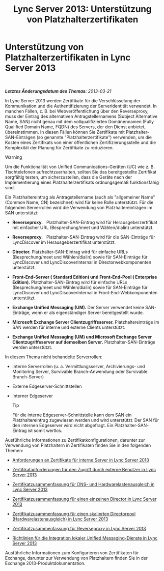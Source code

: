 ﻿---
title: 'Lync Server 2013: Unterstützung von Platzhalterzertifikaten'
TOCTitle: Unterstützung von Platzhalterzertifikaten
ms:assetid: 0bae2aa8-b6dc-46f5-a3be-3fe7581809d4
ms:mtpsurl: https://technet.microsoft.com/de-de/library/Hh202161(v=OCS.15)
ms:contentKeyID: 49293144
ms.date: 05/19/2016
mtps_version: v=OCS.15
ms.translationtype: HT
---

# Unterstützung von Platzhalterzertifikaten in Lync Server 2013

 

_**Letztes Änderungsdatum des Themas:** 2013-03-21_

In Lync Server 2013 werden Zertifikate für die Verschlüsselung der Kommunikation und die Authentifizierung der Serveridentität verwendet. In manchen Fällen, z. B. bei Webveröffentlichung über den Reverseproxy, muss der Eintrag des alternativen Antragstellernamens (Subject Alternative Name, SAN) nicht genau mit dem vollqualifizierten Domänennamen (Fully Qualified Domain Name, FQDN) des Servers, der den Dienst anbietet, übereinstimmen. In diesen Fällen können Sie Zertifikate mit Platzhalter-SAN-Einträgen (so genannte "Platzhalterzertifikate") verwenden, um die Kosten eines Zertifikats von einer öffentlichen Zertifizierungsstelle und die Komplexität der Planung für Zertifikate zu reduzieren.


> [!WARNING]
> Um die Funktionalität von Unified Communications-Geräten (UC) wie z.&nbsp;B. Tischtelefonen aufrechtzuerhalten, sollten Sie das bereitgestellte Zertifikat sorgfältig testen, um sicherzustellen, dass die Geräte nach der Implementierung eines Platzhalterzertifikats ordnungsgemäß funktionsfähig sind.



Ein Platzhaltereintrag als Antragstellername (auch als "allgemeiner Name" (Common Name, CN) bezeichnet) wird für keine Rolle unterstützt. Für die folgenden Serverrollen wird die Verwendung von Platzhaltereinträgen im SAN unterstützt:

  -   
    **Reverseproxy.**   Platzhalter-SAN-Eintrag wird für Herausgeberzertifikat mit einfacher URL (Besprechung/meet und Wählen/dialin) unterstützt.

  -   
    **Reverseproxy.**   Platzhalter-SAN-Eintrag wird für die SAN-Einträge für LyncDiscover im Herausgeberzertifikat unterstützt.

  -   
    **Director.** Platzhalter-SAN-Eintrag wird für einfache URLs (Besprechung/meet und Wählen/dialin) sowie für SAN-Einträge für LyncDiscover und LyncDiscoverInternal in Directorwebkomponenten unterstützt.

  -   
    **Front-End-Server ( Standard Edition) und Front-End-Pool ( Enterprise Edition).** Platzhalter-SAN-Eintrag wird für einfache URLs (Besprechung/meet und Wählen/dialin) sowie für SAN-Einträge für LyncDiscover und LyncDiscoverInternal in Front-End-Webkomponenten unterstützt.

  -   
    **Exchange Unified Messaging (UM).** Der Server verwendet keine SAN-Einträge, wenn er als eigenständiger Server bereitgestellt wurde.

  -   
    **Microsoft Exchange Server Clientzugriffsserver.** Platzhaltereinträge im SAN werden für interne und externe Clients unterstützt.

  -   
    **Exchange Unified Messaging (UM) und Microsoft Exchange Server Clientzugriffsserver auf demselben Server.** Platzhalter-SAN-Einträge werden unterstützt.

In diesem Thema nicht behandelte Serverrollen:

  - Interne Serverrollen (u. a. Vermittlungsserver, Archivierungs- und Monitoring Server, Survivable Branch-Anwendung oder Survivable Branch-Server)

  - Externe Edgeserver-Schnittstellen

  - Interner Edgeserver
    

    > [!TIP]
    > Für die interne Edgeserver-Schnittstelle kann dem SAN ein Platzhaltereintrag zugewiesen werden und wird unterstützt. Der SAN für den internen Edgeserver wird nicht abgefragt. Ein Platzhalter-SAN-Eintrag ist somit wertlos.



Ausführliche Informationen zu Zertifikatkonfigurationen, darunter zur Verwendung von Platzhaltern in Zertifikaten finden Sie in den folgenden Themen:

  - [Anforderungen an Zertifikate für interne Server in Lync Server 2013](lync-server-2013-certificate-requirements-for-internal-servers.md)

  - [Zertifikatanforderungen für den Zugriff durch externe Benutzer in Lync Server 2013](lync-server-2013-certificate-requirements-for-external-user-access.md)

  - [Zertifikatzusammenfassung für DNS- und Hardwarelastenausgleich in Lync Server 2013](lync-server-2013-certificate-summary-dns-and-hlb-load-balanced.md)

  - [Zertifikatzusammenfassung für einen einzelnen Director in Lync Server 2013](lync-server-2013-certificate-summary-single-director.md)

  - [Zertifikatzusammenfassung für einen skalierten Directorpool (Hardwarelastenausgleich) in Lync Server 2013](lync-server-2013-certificate-summary-scaled-director-pool-hardware-load-balancer.md)

  - [Zertifikatzusammenfassung für Reverseproxy in Lync Server 2013](lync-server-2013-certificate-summary-reverse-proxy.md)

  - [Richtlinien für die Integration lokaler Unified Messaging-Dienste in Lync Server 2013](lync-server-2013-guidelines-for-integrating-on-premises-unified-messaging.md)

Ausführliche Informationen zum Konfigurieren von Zertifikaten für Exchange, darunter zur Verwendung von Platzhaltern finden Sie in der Exchange 2013-Produktdokumentation.

